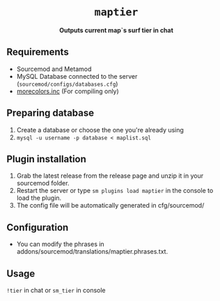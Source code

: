 <div align="center">
  <h1><code>maptier</code></h1>
  <p>
    <strong>Outputs current map`s surf tier in chat</strong>
  </p>
</div>


## Requirements ##
- Sourcemod and Metamod
- MySQL Database connected to the server (`sourcemod/configs/databases.cfg`)
- [morecolors.inc](https://github.com/noillt/SourceMod-IncludeLibrary/raw/master/include/multicolors/morecolors.inc) (For compiling only)

## Preparing database
1. Create a database or choose the one you're already using
2. `mysql -u username -p database < maplist.sql`

## Plugin installation ##
1. Grab the latest release from the release page and unzip it in your sourcemod folder.
2. Restart the server or type `sm plugins load maptier` in the console to load the plugin.
3. The config file will be automatically generated in cfg/sourcemod/

## Configuration ##
- You can modify the phrases in addons/sourcemod/translations/maptier.phrases.txt.

## Usage ##
`!tier` in chat or `sm_tier` in console